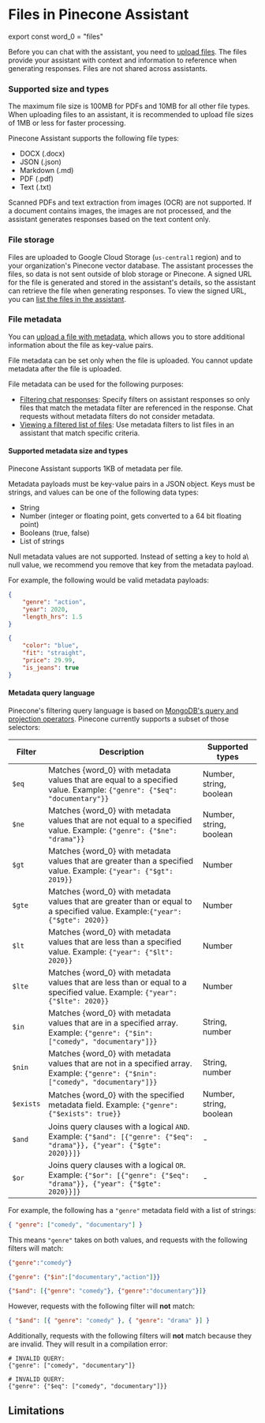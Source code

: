# Files in Pinecone Assistant

export const word_0 = "files"

Before you can chat with the assistant, you need to [upload files](/guides/assistant/manage-files#upload-a-local-file). The files provide your assistant with context and information to reference when generating responses. Files are not shared across assistants.

### Supported size and types

The maximum file size is 100MB for PDFs and 10MB for all other file types. When uploading files to an assistant, it is recommended to upload file sizes of 1MB or less for faster processing.

Pinecone Assistant supports the following file types:

* DOCX (.docx)
* JSON (.json)
* Markdown (.md)
* PDF (.pdf)
* Text (.txt)

Scanned PDFs and text extraction from images (OCR) are not supported. If a document contains images, the images are not processed, and the assistant generates responses based on the text content only.

### File storage

Files are uploaded to Google Cloud Storage (`us-central1` region) and to your organization's Pinecone vector database. The assistant processes the files, so data is not sent outside of blob storage or Pinecone. A signed URL for the file is generated and stored in the assistant's details, so the assistant can retrieve the file when generating responses. To view the signed URL, you can [list the files in the assistant](/guides/assistant/manage-files#list-files-in-an-assistant).

### File metadata

You can [upload a file with metadata](/guides/assistant/manage-files#upload-a-file-with-metadata), which allows you to store additional information about the file as key-value pairs.

<Warning>
  File metadata can be set only when the file is uploaded. You cannot update metadata after the file is uploaded.
</Warning>

File metadata can be used for the following purposes:

* [Filtering chat responses](/guides/assistant/chat-with-assistant#filter-chat-with-metadata): Specify filters on assistant responses so only files that match the metadata filter are referenced in the response. Chat requests without metadata filters do not consider metadata.
* [Viewing a filtered list of files](/guides/assistant/manage-files#view-a-filtered-list-of-files): Use metadata filters to list files in an assistant that match specific criteria.

#### Supported metadata size and types

Pinecone Assistant supports 1KB of metadata per file.

Metadata payloads must be key-value pairs in a JSON object. Keys must be strings, and values can be one of the following data types:

* String
* Number (integer or floating point, gets converted to a 64 bit floating point)
* Booleans (true, false)
* List of strings

<Warning>
  Null metadata values are not supported. Instead of setting a key to hold a\
  null value, we recommend you remove that key from the metadata payload.
</Warning>

For example, the following would be valid metadata payloads:

```JSON JSON
{
    "genre": "action",
    "year": 2020,
    "length_hrs": 1.5
}

{
    "color": "blue",
    "fit": "straight",
    "price": 29.99,
    "is_jeans": true
}
```

#### Metadata query language

Pinecone's filtering query language is based on [MongoDB's query and projection operators](https://docs.mongodb.com/manual/reference/operator/query/). Pinecone currently supports a subset of those selectors:

| Filter    | Description                                                                                                                        | Supported types         |
| --------- | ---------------------------------------------------------------------------------------------------------------------------------- | ----------------------- |
| `$eq`     | Matches {word_0} with metadata values that are equal to a specified value. Example: `{"genre": {"$eq": "documentary"}}`            | Number, string, boolean |
| `$ne`     | Matches {word_0} with metadata values that are not equal to a specified value. Example: `{"genre": {"$ne": "drama"}}`              | Number, string, boolean |
| `$gt`     | Matches {word_0} with metadata values that are greater than a specified value. Example: `{"year": {"$gt": 2019}}`                  | Number                  |
| `$gte`    | Matches {word_0} with metadata values that are greater than or equal to a specified value. Example:`{"year": {"$gte": 2020}}`      | Number                  |
| `$lt`     | Matches {word_0} with metadata values that are less than a specified value. Example: `{"year": {"$lt": 2020}}`                     | Number                  |
| `$lte`    | Matches {word_0} with metadata values that are less than or equal to a specified value. Example: `{"year": {"$lte": 2020}}`        | Number                  |
| `$in`     | Matches {word_0} with metadata values that are in a specified array. Example: `{"genre": {"$in": ["comedy", "documentary"]}}`      | String, number          |
| `$nin`    | Matches {word_0} with metadata values that are not in a specified array. Example: `{"genre": {"$nin": ["comedy", "documentary"]}}` | String, number          |
| `$exists` | Matches {word_0} with the specified metadata field. Example: `{"genre": {"$exists": true}}`                                        | Number, string, boolean |
| `$and`    | Joins query clauses with a logical `AND`. Example: `{"$and": [{"genre": {"$eq": "drama"}}, {"year": {"$gte": 2020}}]}`             | -                       |
| `$or`     | Joins query clauses with a logical `OR`. Example: `{"$or": [{"genre": {"$eq": "drama"}}, {"year": {"$gte": 2020}}]}`               | -                       |

For example, the following has a `"genre"` metadata field with a list of strings:

```JSON JSON
{ "genre": ["comedy", "documentary"] }
```

This means `"genre"` takes on both values, and requests with the following filters will match:

```JSON JSON
{"genre":"comedy"}

{"genre": {"$in":["documentary","action"]}}

{"$and": [{"genre": "comedy"}, {"genre":"documentary"}]}
```

However, requests with the following filter will **not** match:

```JSON JSON
{ "$and": [{ "genre": "comedy" }, { "genre": "drama" }] }
```

Additionally, requests with the following filters will **not** match because they are invalid. They will result in a compilation error:

```
# INVALID QUERY:
{"genre": ["comedy", "documentary"]}
```

```
# INVALID QUERY:
{"genre": {"$eq": ["comedy", "documentary"]}}
```

## Limitations

<fileLimits />

